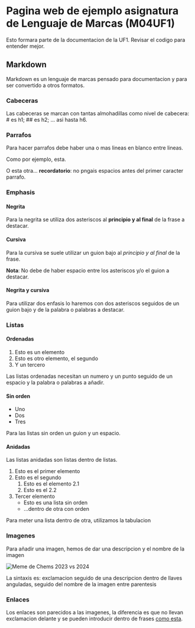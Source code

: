 # Pagina web de ejemplo asignatura de Lenguaje de Marcas (M04UF1)

Esto formara parte de la documentacion de la UF1. Revisar el codigo para entender mejor.

## Markdown

Markdown es un lenguaje de marcas pensado para documentacion y para ser convertido a otros formatos.

### Cabeceras

Las cabeceras se marcan con tantas almohadillas como nivel de cabecera: # es h1; ## es h2; ... asi hasta h6.

### Parrafos 

Para hacer parrafos debe haber una o mas lineas en blanco entre lineas.

Como por ejemplo, esta.


O esta otra... **recordatorio**: no pngais espacios antes del primer caracter parrafo.

### Emphasis 

#### Negrita 

Para la negrita se utiliza dos asteriscos al **principio y al final** de la frase a destacar.

#### Cursiva

Para la cursiva se suele utilizar un guion bajo al _principio y al final_ de la frase.

**Nota**: No debe de haber espacio entre los asteriscos y/o el guion a destacar.

#### Negrita y cursiva

Para utilizar dos enfasis lo haremos con dos asteriscos seguidos de un guion bajo y de la palabra o palabras a destacar.

### Listas 

#### Ordenadas 

1. Esto es un elemento
2. Esto es otro elemento, el segundo
3. Y un tercero

Las listas ordenadas necesitan un numero y un punto seguido de un espacio y la palabra o palabras a añadir.

#### Sin orden

- Uno 
- Dos 
- Tres

Para las listas sin orden un guion y un espacio.

#### Anidadas

Las listas anidadas son listas dentro de listas.

1. Esto es el primer elemento
2. Esto es el segundo
	1. Esto es el elemento 2.1
	2. Esto es el 2.2
3. Tercer elemento
	- Esto es una lista sin orden
	- ...dentro de otra con orden

Para meter una lista dentro de otra, utilizamos la tabulacion

### Imagenes 

Para añadir una imagen, hemos de dar una descripcion y el nombre de la imagen

![Meme de Chems 2023 vs 2024](pub106_cloud_zack_sephiroth-3-1--ga4rX0dsG.jpg?quality=85)

La sintaxis es: exclamacion seguido de una descripcion dentro de llaves anguladas, seguido del nombre de la imagen entre parentesis


### Enlaces

Los enlaces son parecidos a las imagenes, la diferencia es que no llevan exclamacion delante y se pueden introducir dentro de frases [como esta](https://enti.cat).

